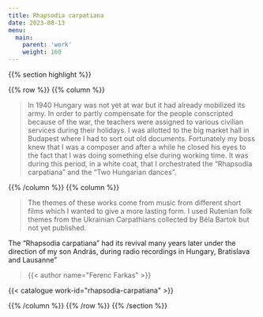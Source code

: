 ```yaml
---
title: Rhapsodia carpatiana
date: 2023-08-13
menu:
  main:
    parent: 'work'
    weight: 160
---
```


{{% section highlight %}}

{{% row %}}
{{% column %}}

> In 1940 Hungary was not yet at war but it had already mobilized its army. In order to partly 
> compensate for the people conscripted because of the war, the teachers were assigned to various 
> civilian services during their holidays. I was allotted to the big market hall in Budapest where I 
> had to sort out old documents. Fortunately my boss knew that I was a composer and after a while he 
> closed his eyes to the fact that I was doing something else during working time. It was during this 
> period, in a white coat, that I orchestrated the “Rhapsodia carpatiana” and the “Two Hungarian 
> dances”.


{{% /column %}}
{{% column %}}

> The themes of these works come from music from different short films which I wanted to give a more 
> lasting form. I used Rutenian folk themes from the Ukrainian Carpathians collected by Béla Bartok but 
> not yet published.
>
The “Rhapsodia carpatiana” had its revival many years later under the direction of my son András, during radio recordings in Hungary, Bratislava and Lausanne”

> {{< author name="Ferenc Farkas" >}}

{{< catalogue work-id="rhapsodia-carpatiana" >}}

{{% /column %}}
{{% /row %}}
{{% /section %}}